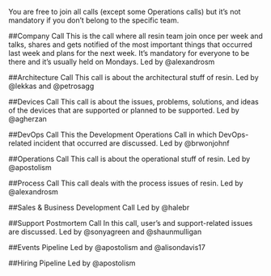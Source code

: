 You are free to join all calls (except some Operations calls) but it’s not mandatory if you don’t belong to the specific team.

##Company Call
This is the call where all resin team join once per week and talks, shares and gets notified of the most important things that occurred last week and plans for the next week. It’s mandatory for everyone to be there and it’s usually held on Mondays. Led by @alexandrosm

##Architecture Call
This call is about the architectural stuff of resin. Led by @lekkas and @petrosagg

##Devices Call
This call is about the issues, problems, solutions, and ideas of the devices that are supported or planned to be supported. Led by @agherzan

##DevOps Call
This the Development Operations Call in which DevOps-related incident that occurred are discussed. Led by @brwonjohnf

##Operations Call
This call is about the operational stuff of resin. Led by @apostolism

##Process Call
This call deals with the process issues of resin. Led by @alexandrosm

##Sales & Business Development Call
Led by @halebr

##Support Postmortem Call
In this call, user’s and support-related issues are discussed. Led by @sonyagreen and @shaunmulligan

##Events Pipeline
Led by @apostolism and @alisondavis17

##Hiring Pipeline
Led by @apostolism
